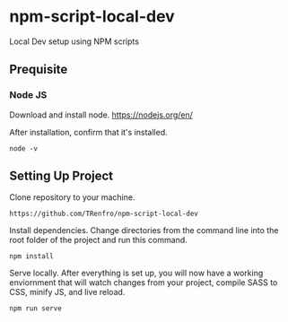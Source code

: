 # npm-script-local-dev
Local Dev setup using NPM scripts

## Prequisite

### Node JS

Download and install node. 
https://nodejs.org/en/

After installation, confirm that it's installed.
```
node -v
```

## Setting Up Project

Clone repository to your machine.
```
https://github.com/TRenfro/npm-script-local-dev
```

Install dependencies.
Change directories from the command line into the root folder of the project and run this command.
```
npm install
```

Serve locally.
After everything is set up, you will now have a working enviornment that will watch changes from your project, compile SASS to CSS, minify JS, and live reload.
```
npm run serve
```






